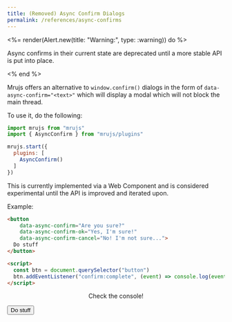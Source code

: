 ```yaml
---
title: (Removed) Async Confirm Dialogs
permalink: /references/async-confirms
---
```


<%= render(Alert.new(title: "Warning:", type: :warning)) do %>
  <p>
    Async confirms in their current state are deprecated until a more
    stable API is put into place.
  </p>
<% end %>

Mrujs offers an alternative to `window.confirm()` dialogs in the form of
`data-async-confirm="<text>"` which will display a modal which will not block the
main thread.

To use it, do the following:

```js
import mrujs from "mrujs"
import { AsyncConfirm } from "mrujs/plugins"

mrujs.start({
  plugins: [
    AsyncConfirm()
  ]
})
```

This is currently implemented via a Web Component and is considered
experimental until the API is improved and iterated upon.

Example:

```html
<button
    data-async-confirm="Are you sure?"
    data-async-confirm-ok="Yes, I'm sure!"
    data-async-confirm-cancel="No! I'm not sure...">
  Do stuff
</button>

<script>
  const btn = document.querySelector("button")
  btn.addEventListener("confirm:complete", (event) => console.log(event.detail.answer))
</script>
```

<p align="middle">
  Check the console!

  <br>

  <button id="example-button" class="btn btn--primary"
          data-async-confirm="Are you sure?"
          data-async-confirm-ok="Yes, I'm sure!"
          data-async-confirm-cancel="No! I'm not sure...">
    Do stuff
  </button>
</p>

<script>
  const btn = document.querySelector("#example-button")
  btn.addEventListener("confirm:complete", (event) => console.log(event.detail.answer))
</script

